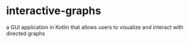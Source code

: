 # interactive-graphs
a GUI application in Kotlin that allows users to visualize and interact with directed graphs
